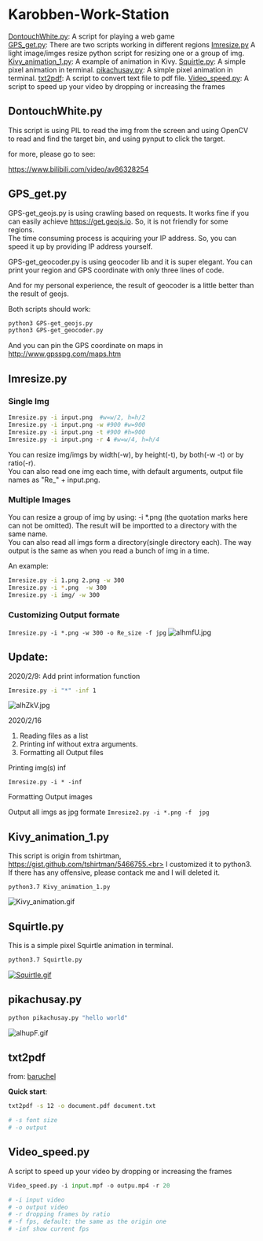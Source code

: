

# Karobben-Work-Station

[DontouchWhite.py](#Dontouch): A script for playing a web game  
[GPS_get.py](#GPS): There are two scripts working in different regions
[Imresize.py](#Imresize) A light image/imges resize python script for resizing one or a group of img.
[Kivy_animation_1.py](#Kivy): A example of animation in Kivy.
[Squirtle.py](#Squirtle): A simple pixel animation in terminal.
[pikachusay.py](#pikachusay): A simple pixel animation in terminal.
[txt2pdf](#txt2pdf): A script to convert text file to pdf file.
[Video_speed.py](#Video_speed): A script to speed up your video by dropping or increasing the frames




## <div id="Dontouch">DontouchWhite.py</div>

This script is using PIL to read the img from the screen and using OpenCV to read and find the target bin, and using pynput to click the target.

for more, please go to see:

https://www.bilibili.com/video/av86328254

## <div id="GPS">GPS_get.py</div>

GPS-get_geojs.py is using crawling based on requests. It works fine if you can easily achieve https://get.geojs.io. So, it is not friendly for some regions.<br>
The time consuming process is acquiring your IP address. So, you can speed it up by providing IP address yourself.

GPS-get_geocoder.py is using geocoder lib and it is super elegant. You can print your region and GPS coordinate with only three lines of code.

And for my personal experience, the result of geocoder is a little better than the result of geojs.

Both scripts should work:


```bash
python3 GPS-get_geojs.py
python3 GPS-get_geocoder.py
```

And you can pin the GPS coordinate on maps in http://www.gpsspg.com/maps.htm




## <div id="Imresize">Imresize.py</div>


### Single Img
```bash
Imresize.py -i input.png  #w=w/2, h=h/2
Imresize.py -i input.png -w #900 #w=900
Imresize.py -i input.png -t #900 #h=900
Imresize.py -i input.png -r 4 #w=w/4, h=h/4
```
You can resize img/imgs by width(-w), by height(-t), by both(-w -t) or by ratio(-r).<br>
You can also read one img each time, with default arguments, output file names as "Re_" + input.png.<br>

### Multiple Images
You can resize a group of img by using: -i *.png (the quotation marks here can not be omitted). The result will be importted to a directory with the same name.<br>
You can also read all imgs form a directory(single directory each). The way output is the same as when you read a bunch of img in a time.

An example:  

```bash
Imresize.py -i 1.png 2.png -w 300
Imresize.py -i *.png  -w 300
Imresize.py -i img/ -w 300
```

### Customizing Output formate

`Imresize.py -i *.png -w 300 -o Re_size -f jpg`
![alhmfU.jpg](https://s1.ax1x.com/2020/07/31/alhmfU.jpg)


## Update:

2020/2/9: Add print information function

```bash
Imresize.py -i "*" -inf 1
```
![alhZkV.jpg](https://s1.ax1x.com/2020/07/31/alhZkV.jpg)


2020/2/16  
1. Reading files as a list
2. Printing inf without extra arguments.  
3. Formatting all Output files

Printing img(s) inf

`Imresize.py -i * -inf`

Formatting Output images

Output all imgs as jpg formate
`Imresize2.py -i *.png -f  jpg`


## <div id="Kivy">Kivy_animation_1.py</div>

This script is origin from tshirtman, https://gist.github.com/tshirtman/5466755.<br>
I customized it to python3.<br>
If there has any offensive, please contack me and I will deleted it.

```
python3.7 Kivy_animation_1.py
```

![Kivy_animation.gif](https://s1.ax1x.com/2020/07/31/alhKl4.gif)

## <div id="Squirtle">Squirtle.py</div>

This is a simple pixel Squirtle animation in terminal.

```bash
python3.7 Squirtle.py
```
[![Squirtle.gif](https://s1.ax1x.com/2020/07/31/alheYT.gif)](https://imgchr.com/i/alheYT)


## <div id="pikachusay">pikachusay.py</div>

```bash
python pikachusay.py "hello world"
```
![alhupF.gif](https://s1.ax1x.com/2020/07/31/alhupF.gif)

## <div id="txt2pdf">txt2pdf</div>
from: [baruchel](https://github.com/baruchel/txt2pdf)

**Quick start**:
```bash
txt2pdf -s 12 -o document.pdf document.txt

# -s font size
# -o output
```

## <div id="Video_speed">Video_speed.py</div>
A script to speed up your video by dropping or increasing the frames

```python
Video_speed.py -i input.mpf -o outpu.mp4 -r 20

# -i input video
# -o output video
# -r dropping frames by ratio
# -f fps, default: the same as the origin one
# -inf show current fps  
```
